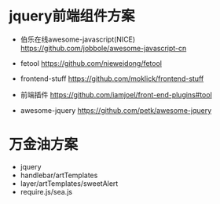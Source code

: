 # jquery前端组件方案

- 伯乐在线awesome-javascript(NICE) <https://github.com/jobbole/awesome-javascript-cn>

- fetool <https://github.com/nieweidong/fetool>

- frontend-stuff <https://github.com/moklick/frontend-stuff>
- 前端插件 <https://github.com/iamjoel/front-end-plugins#tool>
- awesome-jquery <https://github.com/petk/awesome-jquery>

# 万金油方案

- jquery
- handlebar/artTemplates
- layer/artTemplates/sweetAlert
- require.js/sea.js